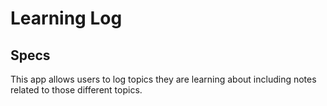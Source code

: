 # Learning Log

## Specs

This app allows users to log topics they are learning about including notes related to those different topics.